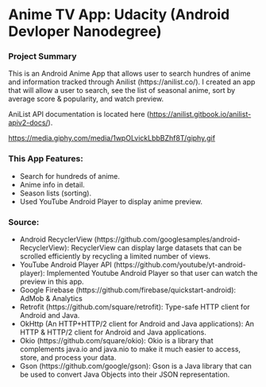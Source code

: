 # Anime TV App: Udacity (Android Devloper Nanodegree)

<body>
  <h3>Project Summary</h3>
  <p>This is an Android Anime App that allows user to search hundres of anime and information tracked through Anilist (https://anilist.co/). I created an app that will allow a user to search, see the list of seasonal anime, sort by average score & popularity, and watch preview. 

AniList API documentation is located here (https://anilist.gitbook.io/anilist-apiv2-docs/).</p>

https://media.giphy.com/media/1wpOLvickLbbBZhf8T/giphy.gif

  <h3>This App Features:</h3>
    <ul>
      <li>Search for hundreds of anime.</li>
      <li>Anime info in detail.</li>
      <li>Season lists (sorting).</li>
      <li>Used YouTube Android Player to display anime preview.</li>
    </ul>
  
  <h3>Source:</h3>
    <ul>
      <li>Android RecyclerView (https://github.com/googlesamples/android-RecyclerView): RecyclerView can display large datasets that can be scrolled efficiently by recycling a limited number of views.</li>
  <li> YouTube Android Player API (https://github.com/youtube/yt-android-player): Implemented Youtube Android Player so that user can watch the preview in this app.</li>
  <li> Google Firebase (https://github.com/firebase/quickstart-android): AdMob & Analytics</li>
  <li> Retrofit (https://github.com/square/retrofit): Type-safe HTTP client for Android and Java.</li>
  <li> OkHttp (An HTTP+HTTP/2 client for Android and Java applications): An HTTP & HTTP/2 client for Android and Java applications.</li>
  <li> Okio (https://github.com/square/okio): Okio is a library that complements java.io and java.nio to make it much easier to access, store, and process your data.</li>
  <li>Gson (https://github.com/google/gson): Gson is a Java library that can be used to convert Java Objects into their JSON representation. </li>
    </ul>
</body>
